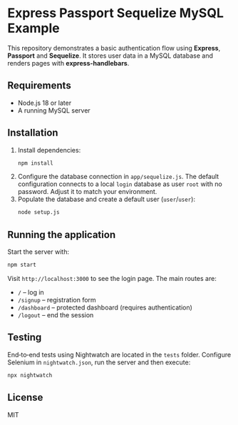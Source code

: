 # Express Passport Sequelize MySQL Example

This repository demonstrates a basic authentication flow using **Express**, **Passport** and **Sequelize**. It stores user data in a MySQL database and renders pages with **express-handlebars**.

## Requirements

- Node.js 18 or later
- A running MySQL server

## Installation

1. Install dependencies:
   ```bash
   npm install
   ```
2. Configure the database connection in `app/sequelize.js`.
   The default configuration connects to a local `login` database as user `root` with no password. Adjust it to match your environment.
3. Populate the database and create a default user (`user`/`user`):
   ```bash
   node setup.js
   ```

## Running the application

Start the server with:
```bash
npm start
```
Visit `http://localhost:3000` to see the login page. The main routes are:

- `/` – log in
- `/signup` – registration form
- `/dashboard` – protected dashboard (requires authentication)
- `/logout` – end the session

## Testing

End‑to‑end tests using Nightwatch are located in the `tests` folder. Configure Selenium in `nightwatch.json`, run the server and then execute:
```bash
npx nightwatch
```

## License

MIT
